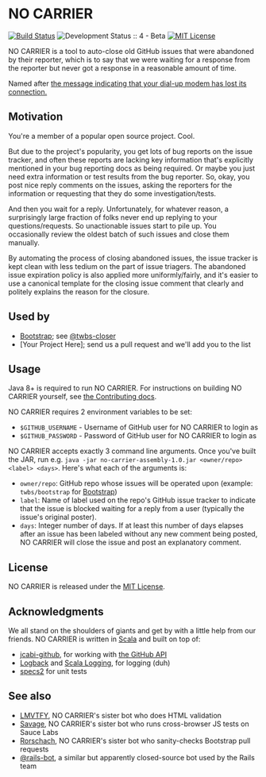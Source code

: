 NO CARRIER
======
[![Build Status](https://travis-ci.org/twbs/no-carrier.svg?branch=master)](https://travis-ci.org/twbs/no-carrier)
![Development Status :: 4 - Beta](https://img.shields.io/badge/maturity-beta-yellow.svg "Development Status :: 4 - Beta")
[![MIT License](https://img.shields.io/github/license/twbs/no-carrier.svg)](https://github.com/twbs/no-carrier/blob/master/LICENSE.txt)

NO CARRIER is a tool to auto-close old GitHub issues that were abandoned by their reporter, which is to say that we were waiting for a response from the reporter but never got a response in a reasonable amount of time.

Named after [the message indicating that your dial-up modem has lost its connection.](http://en.wikipedia.org/wiki/NO_CARRIER#As_Internet_slang)

## Motivation
You're a member of a popular open source project. Cool.

But due to the project's popularity, you get lots of bug reports on the issue tracker, and often these reports are lacking key information that's explicitly mentioned in your bug reporting docs as being required. Or maybe you just need extra information or test results from the bug reporter. So, okay, you post nice reply comments on the issues, asking the reporters for the information or requesting that they do some investigation/tests.

And then you wait for a reply. Unfortunately, for whatever reason, a surprisingly large fraction of folks never end up replying to your questions/requests. So unactionable issues start to pile up. You occasionally review the oldest batch of such issues and close them manually.

By automating the process of closing abandoned issues, the issue tracker is kept clean with less tedium on the part of issue triagers. The abandoned issue expiration policy is also applied more uniformly/fairly, and it's easier to use a canonical template for the closing issue comment that clearly and politely explains the reason for the closure.

## Used by
* [Bootstrap](https://github.com/twbs/bootstrap); see [@twbs-closer](https://github.com/twbs-closer)
* [Your Project Here]; send us a pull request and we'll add you to the list

## Usage
Java 8+ is required to run NO CARRIER. For instructions on building NO CARRIER yourself, see [the Contributing docs](https://github.com/twbs/no-carrier/blob/master/CONTRIBUTING.md).

NO CARRIER requires 2 environment variables to be set:
* `$GITHUB_USERNAME` - Username of GitHub user for NO CARRIER to login as
* `$GITHUB_PASSWORD` - Password of GitHub user for NO CARRIER to login as

NO CARRIER accepts exactly 3 command line arguments. Once you've built the JAR, run e.g. `java -jar no-carrier-assembly-1.0.jar <owner/repo> <label> <days>`. Here's what each of the arguments is:
* `owner/repo`: GitHub repo whose issues will be operated upon (example: `twbs/bootstrap` for [Bootstrap](https://github.com/twbs/bootstrap))
* `label`: Name of label used on the repo's GitHub issue tracker to indicate that the issue is blocked waiting for a reply from a user (typically the issue's original poster).
* `days`: Integer number of days. If at least this number of days elapses after an issue has been labeled without any new comment being posted, NO CARRIER will close the issue and post an explanatory comment.

## License
NO CARRIER is released under the [MIT License](https://github.com/twbs/no-carrier/blob/master/LICENSE.txt).

## Acknowledgments
We all stand on the shoulders of giants and get by with a little help from our friends. NO CARRIER is written in [Scala](http://www.scala-lang.org) and built on top of:
* [jcabi-github](https://github.com/jcabi/jcabi-github), for working with [the GitHub API](https://developer.github.com/v3/)
* [Logback](http://logback.qos.ch/) and [Scala Logging](https://github.com/typesafehub/scala-logging), for logging (duh)
* [specs2](http://etorreborre.github.io/specs2/) for unit tests

## See also
* [LMVTFY](https://github.com/cvrebert/lmvtfy), NO CARRIER's sister bot who does HTML validation
* [Savage](https://github.com/twbs/savage), NO CARRIER's sister bot who runs cross-browser JS tests on Sauce Labs
* [Rorschach](https://github.com/twbs/rorschach), NO CARRIER's sister bot who sanity-checks Bootstrap pull requests
* [@rails-bot](https://github.com/rails-bot?tab=activity), a similar but apparently closed-source bot used by the Rails team

